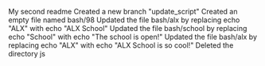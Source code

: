My second readme
Created a new branch "update_script"
Created an empty file named bash/98
Updated the file bash/alx by replacing echo "ALX" with echo "ALX School"
Updated the file bash/school by replacing echo "School" with echo "The school is open!"
Updated the file bash/alx by replacing echo "ALX" with echo "ALX School is so cool!"
Deleted the directory js
